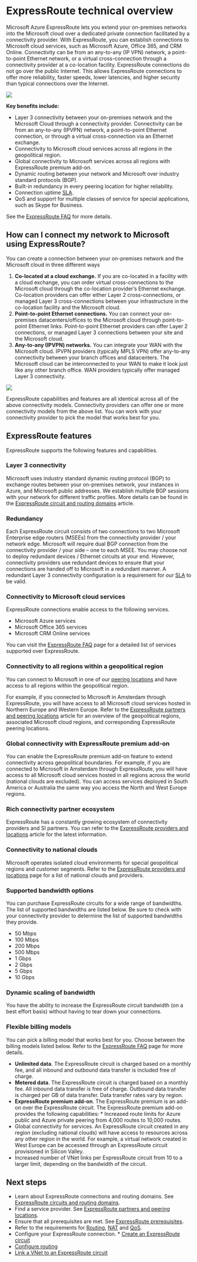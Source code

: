 <properties 
   pageTitle="Introduction to ExpressRoute | Microsoft Azure"
   description="This page provides an overview of the ExpressRoute service, including how an ExpressRoute connection works."
   documentationCenter="na"
   services="expressroute"
   authors="cherylmc"
   manager="carolz"
   editor=""/>

<tags 
   ms.service="expressroute"
   ms.devlang="na"
   ms.topic="article" 
   ms.tgt_pltfrm="na"
   ms.workload="infrastructure-services" 
   ms.date="01/16/2016"
   ms.author="cherylmc"/>

# ExpressRoute technical overview
Microsoft Azure ExpressRoute lets you extend your on-premises networks into the Microsoft cloud over a dedicated private connection facilitated by a connectivity provider. With ExpressRoute, you can establish connections to Microsoft cloud services, such as Microsoft Azure, Office 365, and CRM Online. Connectivity can be from an any-to-any (IP VPN) network, a point-to-point Ethernet network, or a virtual cross-connection through a connectivity provider at a co-location facility. ExpressRoute connections do not go over the public Internet. This allows ExpressRoute connections to offer more reliability, faster speeds, lower latencies, and higher security than typical connections over the Internet.  

![](./media/expressroute-introduction/expressroute-basic.png)

**Key benefits include:**

* Layer 3 connectivity between your on-premises network and the Microsoft Cloud through a connectivity provider. Connectivity can be from an any-to-any (IPVPN) network, a point-to-point Ethernet connection, or through a virtual cross-connection via an Ethernet exchange.
* Connectivity to Microsoft cloud services across all regions in the geopolitical region.
* Global connectivity to Microsoft services across all regions with ExpressRoute premium add-on.
* Dynamic routing between your network and Microsoft over industry standard protocols (BGP).
* Built-in redundancy in every peering location for higher reliability.
* Connection uptime [SLA](https://azure.microsoft.com/support/legal/sla/).
* QoS and support for multiple classes of service for special applications, such as Skype for Business.

See the [ExpressRoute FAQ](expressroute-faqs.md) for more details.

## How can I connect my network to Microsoft using ExpressRoute?
You can create a connection between your on-premises network and the Microsoft cloud in three different ways

1. **Co-located at a cloud exchange.** If you are co-located in a facility with a cloud exchange, you can order virtual cross-connections to the Microsoft cloud through the co-location provider’s Ethernet exchange. Co-location providers can offer either Layer 2 cross-connections, or managed Layer 3 cross-connections between your infrastructure in the co-location facility and the Microsoft cloud.
2. **Point-to-point Ethernet connections.** You can connect your on-premises datacenters/offices to the Microsoft cloud through point-to-point Ethernet links. Point-to-point Ethernet providers can offer Layer 2 connections, or managed Layer 3 connections between your site and the Microsoft cloud.
3. **Any-to-any (IPVPN) networks.** You can integrate your WAN with the Microsoft cloud. IPVPN providers (typically MPLS VPN) offer any-to-any connectivity between your branch offices and datacenters. The Microsoft cloud can be interconnected to your WAN to make it look just like any other branch office. WAN providers typically offer managed Layer 3 connectivity.

![](./media/expressroute-introduction/expressroute-connectivitymodels.png)

ExpressRoute capabilities and features are all identical across all of the above connectivity models. Connectivity providers can offer one or more connectivity models from the above list. You can work with your connectivity provider to pick the model that works best for you.

## ExpressRoute features
ExpressRoute supports the following features and capabilities. 

### Layer 3 connectivity
Microsoft uses industry standard dynamic routing protocol (BGP) to exchange routes between your on-premises network, your instances in Azure, and Microsoft public addresses.  We establish multiple BGP sessions with your network for different traffic profiles. More details can be found in the [ExpressRoute circuit and routing domains](expressroute-circuit-peerings.md) article.

### Redundancy
Each ExpressRoute circuit consists of two connections to two Microsoft Enterprise edge routers (MSEEs) from the connectivity provider / your network edge. Microsoft will require dual BGP connection from the connectivity provider / your side – one to each MSEE. You may choose not to deploy redundant devices / Ethernet circuits at your end. However, connectivity providers use redundant devices to ensure that your connections are handed off to Microsoft in a redundant manner. A redundant Layer 3 connectivity configuration is a requirement for our [SLA](https://azure.microsoft.com/support/legal/sla/) to be valid. 

### Connectivity to Microsoft cloud services
ExpressRoute connections enable access to the following services.

* Microsoft Azure services
* Microsoft Office 365 services
* Microsoft CRM Online services 

You can visit the [ExpressRoute FAQ](expressroute-faqs.md) page for a detailed list of services supported over ExpressRoute.

### Connectivity to all regions within a geopolitical region
You can connect to Microsoft in one of our [peering locations](expressroute-locations.md) and have access to all regions within the geopolitical region. 

For example, if you connected to Microsoft in Amsterdam through ExpressRoute, you will have access to all Microsoft cloud services hosted in Northern Europe and Western Europe. Refer to the [ExpressRoute partners and peering locations](expressroute-locations.md) article for an overview of the geopolitical regions, associated Microsoft cloud regions, and corresponding ExpressRoute peering locations.

### Global connectivity with ExpressRoute premium add-on
You can enable the ExpressRoute premium add-on feature to extend connectivity across geopolitical boundaries. For example, if you are connected to Microsoft in Amsterdam through ExpressRoute, you will have access to all Microsoft cloud services hosted in all regions across the world (national clouds are excluded). You can access services deployed in South America or Australia the same way you access the North and West Europe regions.

### Rich connectivity partner ecosystem
ExpressRoute has a constantly growing ecosystem of connectivity providers and SI partners. You can refer to the [ExpressRoute providers and locations](expressroute-locations.md) article for the latest information.

### Connectivity to national clouds
Microsoft operates isolated cloud environments for special geopolitical regions and customer segments. Refer to the [ExpressRoute providers and locations](expressroute-locations.md) page for a list of national clouds and providers.

### Supported bandwidth options
You can purchase ExpressRoute circuits for a wide range of bandwidths. The list of supported bandwidths are listed below. Be sure to check with your connectivity provider to determine the list of supported bandwidths they provide.

* 50 Mbps
* 100 Mbps
* 200 Mbps
* 500 Mbps
* 1 Gbps
* 2 Gbps
* 5 Gbps
* 10 Gbps

### Dynamic scaling of bandwidth
You have the ability to increase the ExpressRoute circuit bandwidth (on a best effort basis) without having to tear down your connections. 

### Flexible billing models
You can pick a billing model that works best for you. Choose between the billing models listed below. Refer to the [ExpressRoute FAQ](expressroute-faqs.md) page for more details. 

* **Unlimited data**. The ExpressRoute circuit is charged based on a monthly fee, and all inbound and outbound data transfer is included free of charge. 
* **Metered data**. The ExpressRoute circuit is charged based on a monthly fee. All inbound data transfer is free of charge. Outbound data transfer is charged per GB of data transfer. Data transfer rates vary by region.
* **ExpressRoute premium add-on**. The ExpressRoute premium is an add-on over the ExpressRoute circuit. The ExpressRoute premium add-on provides the following capabilities:   * Increased route limits for Azure public and Azure private peering from 4,000 routes to 10,000 routes.
* Global connectivity for services. An ExpressRoute circuit created in any region (excluding national clouds) will have access to resources across any other region in the world. For example, a virtual network created in West Europe can be accessed through an ExpressRoute circuit provisioned in Silicon Valley.
* Increased number of VNet links per ExpressRoute circuit from 10 to a larger limit, depending on the bandwidth of the circuit.



## Next steps
* Learn about ExpressRoute connections and routing domains. See [ExpressRoute circuits and routing domains](expressroute-circuit-peerings.md).
* Find a service provider. See [ExpressRoute partners and peering locations](expressroute-locations.md).
* Ensure that all prerequisites are met. See [ExpressRoute prerequisites](expressroute-prerequisites.md).
* Refer to the requirements for [Routing](expressroute-routing.md), [NAT](expressroute-nat.md) and [QoS](expressroute-qos.md).
* Configure your ExpressRoute connection.  * [Create an ExpressRoute circuit](expressroute-howto-circuit-classic.md)
* [Configure routing](expressroute-howto-routing-classic.md)
* [Link a VNet to an ExpressRoute circuit](expressroute-howto-linkvnet-classic.md)



